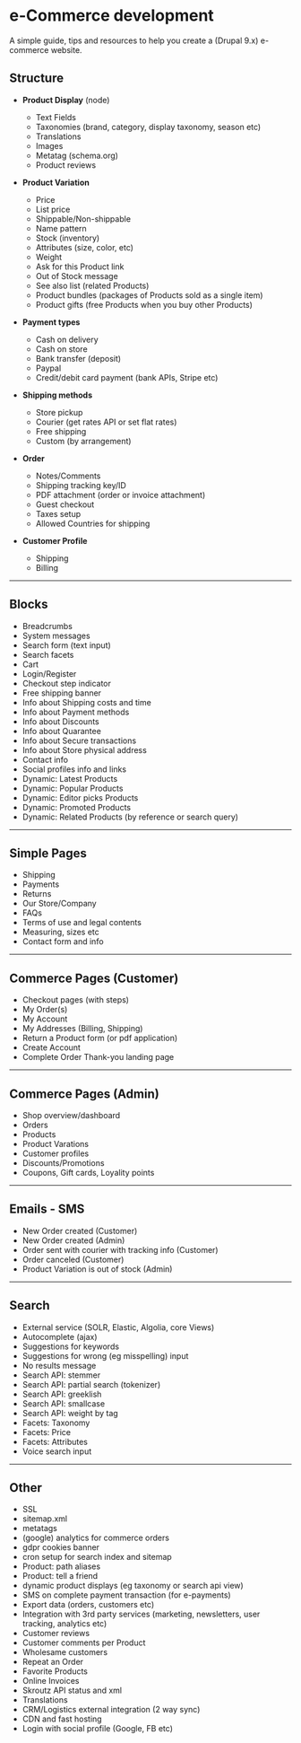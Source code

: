 # e-Commerce development

A simple guide, tips and resources to help you create a (Drupal 9.x) e-commerce website.

## Structure

- **Product Display** (node)
  - Text Fields
  - Taxonomies (brand, category, display taxonomy, season etc)
  - Translations
  - Images
  - Metatag (schema.org)
  - Product reviews
 
- **Product Variation**
  - Price
  - List price
  - Shippable/Non-shippable
  - Name pattern
  - Stock (inventory)
  - Attributes (size, color, etc)
  - Weight
  - Ask for this Product link
  - Out of Stock message
  - See also list (related Products)
  - Product bundles (packages of Products sold as a single item)
  - Product gifts (free Products when you buy other Products)
 
- **Payment types**
  - Cash on delivery
  - Cash on store
  - Bank transfer (deposit)
  - Paypal
  - Credit/debit card payment (bank APIs, Stripe etc)

- **Shipping methods**
  - Store pickup
  - Courier (get rates API or set flat rates)
  - Free shipping
  - Custom (by arrangement)

- **Order**
  - Notes/Comments
  - Shipping tracking key/ID
  - PDF attachment (order or invoice attachment)
  - Guest checkout
  - Taxes setup
  - Allowed Countries for shipping

- **Customer Profile**
  - Shipping
  - Billing

---

## Blocks
- Breadcrumbs
- System messages
- Search form (text input)
- Search facets
- Cart
- Login/Register
- Checkout step indicator
- Free shipping banner
- Info about Shipping costs and time
- Info about Payment methods
- Info about Discounts
- Info about Quarantee
- Info about Secure transactions
- Info about Store physical address
- Contact info
- Social profiles info and links
- Dynamic: Latest Products
- Dynamic: Popular Products
- Dynamic: Editor picks Products
- Dynamic: Promoted Products
- Dynamic: Related Products (by reference or search query)

---

## Simple Pages
- Shipping
- Payments
- Returns
- Our Store/Company
- FAQs
- Terms of use and legal contents
- Measuring, sizes etc
- Contact form and info

---

## Commerce Pages (Customer)
- Checkout pages (with steps)
- My Order(s)
- My Account
- My Addresses (Billing, Shipping)
- Return a Product form (or pdf application)
- Create Account
- Complete Order Thank-you landing page

---

## Commerce Pages (Admin)
- Shop overview/dashboard
- Orders
- Products
- Product Varations
- Customer profiles
- Discounts/Promotions
- Coupons, Gift cards, Loyality points

---

## Emails - SMS
- New Order created (Customer)
- New Order created (Admin)
- Order sent with courier with tracking info (Customer)
- Order canceled (Customer)
- Product Variation is out of stock (Admin)

---

## Search
- External service (SOLR, Elastic, Algolia, core Views)
- Autocomplete (ajax)
- Suggestions for keywords
- Suggestions for wrong (eg misspelling) input
- No results message
- Search API: stemmer
- Search API: partial search (tokenizer)
- Search API: greeklish
- Search API: smallcase
- Search API: weight by tag
- Facets: Taxonomy
- Facets: Price
- Facets: Attributes
- Voice search input

---

## Other
- SSL
- sitemap.xml
- metatags
- (google) analytics for commerce orders
- gdpr cookies banner
- cron setup for search index and sitemap
- Product: path aliases
- Product: tell a friend
- dynamic product displays (eg taxonomy or search api view)
- SMS on complete payment transaction (for e-payments)
- Export data (orders, customers etc)
- Integration with 3rd party services (marketing, newsletters, user tracking, analytics etc)
- Customer reviews
- Customer comments per Product
- Wholesame customers
- Repeat an Order
- Favorite Products
- Online Invoices
- Skroutz API status and xml
- Translations
- CRM/Logistics external integration (2 way sync)
- CDN and fast hosting
- Login with social profile (Google, FB etc)
